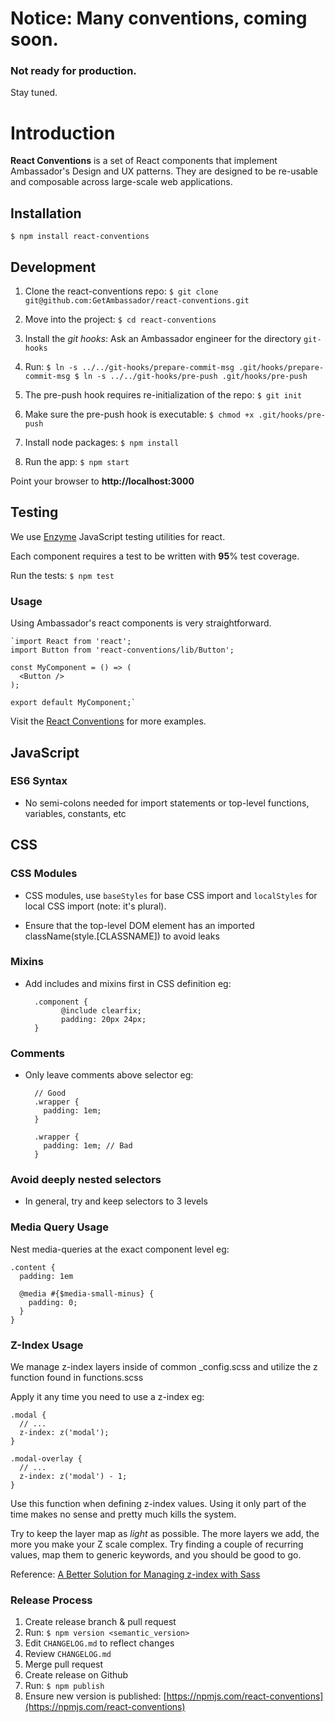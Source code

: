 # Notice: Many conventions, coming soon.
### Not ready for production.
Stay tuned.

# Introduction
**React Conventions** is a set of React components that implement Ambassador's Design and UX patterns. They are designed to be re-usable and composable across large-scale web applications.

## Installation
`$ npm install react-conventions`

## Development
1) Clone the react-conventions repo:
`$ git clone git@github.com:GetAmbassador/react-conventions.git`

2) Move into the project:
`$ cd react-conventions`

3) Install the *git hooks*:
Ask an Ambassador engineer for the directory `git-hooks`

4) Run:
	`$ ln -s ../../git-hooks/prepare-commit-msg .git/hooks/prepare-commit-msg
	$ ln -s ../../git-hooks/pre-push .git/hooks/pre-push`

5) The pre-push hook requires re-initialization of the repo:
`$ git init`

6) Make sure the pre-push hook is executable:
`$ chmod +x .git/hooks/pre-push`

7) Install node packages:
`$ npm install`

8) Run the app:
`$ npm start`

Point your browser to **http://localhost:3000**

## Testing
We use [Enzyme](https://github.com/airbnb/enzyme) JavaScript testing utilities for react.

Each component requires a test to be written with **95**% test coverage.

Run the tests:
`$ npm test`

### Usage
Using Ambassador's react components is very straightforward.

	`import React from 'react';
	import Button from 'react-conventions/lib/Button';

	const MyComponent = () => (
	  <Button />
	);

	export default MyComponent;`

Visit the [React Conventions](http://react-conventions.herokuapp.com) for more examples.

## JavaScript

### ES6 Syntax
- No semi-colons needed for import statements or top-level functions, variables, constants, etc

## CSS

### CSS Modules
- CSS modules, use `baseStyles` for base CSS import and `localStyles` for local CSS import (note: it's plural).

- Ensure that the top-level DOM element has an imported className(style.[CLASSNAME]) to avoid leaks

### Mixins

- Add includes and mixins first in CSS definition eg:

		.component {
			  @include clearfix;
			  padding: 20px 24px;
		}


### Comments

- Only leave comments above selector eg:

		// Good
		.wrapper {
		  padding: 1em;
		}

		.wrapper {
		  padding: 1em; // Bad
		}

### Avoid deeply nested selectors

- In general, try and keep selectors to 3 levels


### Media Query Usage

Nest media-queries at the exact component level eg:

	.content {
	  padding: 1em

	  @media #{$media-small-minus} {
	    padding: 0;
	  }
	}

### Z-Index Usage

We manage z-index layers inside of common _config.scss and utilize the z function found in functions.scss

Apply it any time you need to use a z-index eg:

	.modal {
	  // ...
	  z-index: z('modal');
	}

	.modal-overlay {
	  // ...
	  z-index: z('modal') - 1;
	}

Use this function when defining z-index values. Using it only part of the time makes no sense and pretty much kills the system.

Try to keep the layer map as _light_ as possible. The more layers we add, the more you make your Z scale complex. Try finding a couple of recurring values, map them to generic keywords, and you should be good to go.

Reference: [A Better Solution for Managing z-index with Sass](http://www.sitepoint.com/better-solution-managing-z-index-sass/)

### Release Process
1) Create release branch & pull request
2) Run: `$ npm version <semantic_version>`
3) Edit `CHANGELOG.md` to reflect changes
4) Review `CHANGELOG.md`
5) Merge pull request
6) Create release on Github
7) Run: `$ npm publish`
8) Ensure new version is published: [https://npmjs.com/react-conventions](https://npmjs.com/react-conventions)
